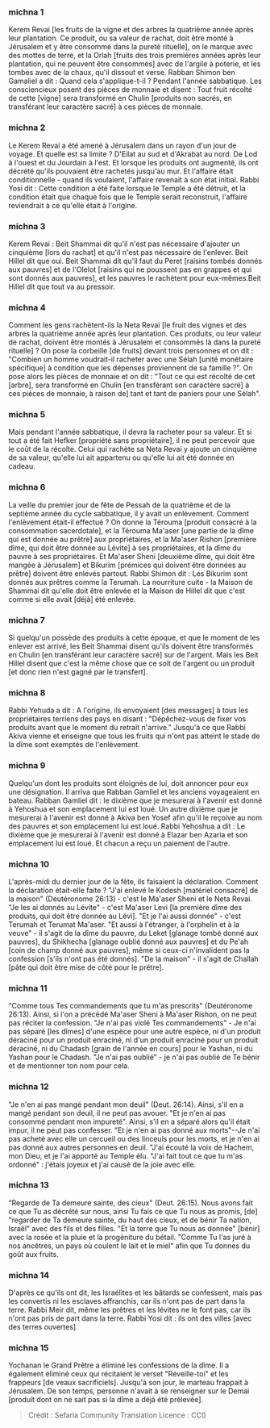 
### michna 1
Kerem Revai [les fruits de la vigne et des arbres la quatrième année après leur plantation. Ce produit, ou sa valeur de rachat, doit être monté à Jérusalem et y être consommé dans la pureté rituelle], on le marque avec des mottes de terre, et la Orlah [fruits des trois premières années après leur plantation, qui ne peuvent être consommés] avec de l'argile à poterie, et les tombes avec de la chaux, qu'il dissout et verse. Rabban Shimon ben Gamaliel a dit : Quand cela s'applique-t-il ? Pendant l'année sabbatique. Les consciencieux posent des pièces de monnaie et disent : Tout fruit récolté de cette [vigne] sera transformé en Chulin [produits non sacrés, en transférant leur caractère sacré] à ces pièces de monnaie.

### michna 2
Le Kerem Revai a été amené à Jérusalem dans un rayon d'un jour de voyage. Et quelle est sa limite ? D'Eilat au sud et d'Akrabat au nord. De Lod à l'ouest et du Jourdain à l'est. Et lorsque les produits ont augmenté, ils ont décrété qu'ils pouvaient être rachetés jusqu'au mur. Et l'affaire était conditionnelle - quand ils voulaient, l'affaire revenait à son état initial. Rabbi Yosi dit : Cette condition a été faite lorsque le Temple a été détruit, et la condition était que chaque fois que le Temple serait reconstruit, l'affaire reviendrait à ce qu'elle était à l'origine.

### michna 3
Kerem Revai : Beit Shammai dit qu'il n'est pas nécessaire d'ajouter un cinquième [lors du rachat] et qu'il n'est pas nécessaire de l'enlever. Beit Hillel dit que oui. Beit Shammai dit qu'il faut du Peret [raisins tombés donnés aux pauvres] et de l'Olelot [raisins qui ne poussent pas en grappes et qui sont donnés aux pauvres], et les pauvres le rachètent pour eux-mêmes.Beit Hillel dit que tout va au pressoir.

### michna 4
Comment les gens rachètent-ils la Neta Revai [le fruit des vignes et des arbres la quatrième année après leur plantation. Ces produits, ou leur valeur de rachat, doivent être montés à Jérusalem et consommés là dans la pureté rituelle] ? On pose la corbeille [de fruits] devant trois personnes et on dit : "Combien un homme voudrait-il racheter avec une Sélah [unité monétaire spécifique] à condition que les dépenses proviennent de sa famille ?". On pose alors les pièces de monnaie et on dit : "Tout ce qui est récolté de cet [arbre], sera transformé en Chulin [en transférant son caractère sacré] à ces pièces de monnaie, à raison de] tant et tant de paniers pour une Sélah".

### michna 5
Mais pendant l'année sabbatique, il devra la racheter pour sa valeur. Et si tout a été fait Hefker [propriété sans propriétaire], il ne peut percevoir que le coût de la récolte. Celui qui rachète sa Neta Revai y ajoute un cinquième de sa valeur, qu'elle lui ait appartenu ou qu'elle lui ait été donnée en cadeau.

### michna 6
La veille du premier jour de fête de Pessah de la quatrième et de la septième année du cycle sabbatique, il y avait un enlèvement. Comment l'enlèvement était-il effectué ? On donne la Térouma [produit consacré à la consommation sacerdotale], et la Térouma Ma'aser [une partie de la dîme qui est donnée au prêtre] aux propriétaires, et la Ma'aser Rishon [première dîme, qui doit être donnée au Lévite] à ses propriétaires, et la dîme du pauvre à ses propriétaires. Et Ma'aser Sheni [deuxième dîme, qui doit être mangée à Jérusalem] et Bikurim [prémices qui doivent être données au prêtre] doivent être enlevés partout. Rabbi Shimon dit : Les Bikurim sont donnés aux prêtres comme la Terumah. La nourriture cuite - la Maison de Shammai dit qu'elle doit être enlevée et la Maison de Hillel dit que c'est comme si elle avait [déjà] été enlevée.

### michna 7
Si quelqu'un possède des produits à cette époque, et que le moment de les enlever est arrivé, les Beit Shammai disent qu'ils doivent être transformés en Chulin [en transférant leur caractère sacré] sur de l'argent. Mais les Beit Hillel disent que c'est la même chose que ce soit de l'argent ou un produit [et donc rien n'est gagné par le transfert].

### michna 8
Rabbi Yehuda a dit : A l'origine, ils envoyaient [des messages] à tous les propriétaires terriens des pays en disant : "Dépêchez-vous de fixer vos produits avant que le moment du retrait n'arrive." Jusqu'à ce que Rabbi Akiva vienne et enseigne que tous les fruits qui n'ont pas atteint le stade de la dîme sont exemptés de l'enlèvement.

### michna 9
Quelqu'un dont les produits sont éloignés de lui, doit annoncer pour eux une désignation. Il arriva que Rabban Gamliel et les anciens voyageaient en bateau. Rabban Gamliel dit : le dixième que je mesurerai à l'avenir est donné à Yehoshua et son emplacement lui est loué. Un autre dixième que je mesurerai à l'avenir est donné à Akiva ben Yosef afin qu'il le reçoive au nom des pauvres et son emplacement lui est loué. Rabbi Yehoshua a dit : Le dixième que je mesurerai à l'avenir est donné à Elazar ben Azaria et son emplacement lui est loué. Et chacun a reçu un paiement de l'autre.

### michna 10
L'après-midi du dernier jour de la fête, ils faisaient la déclaration. Comment la déclaration était-elle faite ? "J'ai enlevé le Kodesh [matériel consacré] de la maison" (Deutéronome 26:13) - c'est le Ma'aser Sheni et le Neta Revai. "Je les ai donnés au Lévite" - c'est Ma'aser Levi [la première dîme des produits, qui doit être donnée au Lévi]. "Et je l'ai aussi donnée" - c'est Terumah et Terumat Ma'aser. "Et aussi à l'étranger, à l'orphelin et à la veuve" - il s'agit de la dîme du pauvre, du Leket [glanage tombé donné aux pauvres], du Shikhecha [glanage oublié donné aux pauvres] et du Pe'ah [coin de champ donné aux pauvres], même si ceux-ci n'invalident pas la confession [s'ils n'ont pas été donnés]. "De la maison" - il s'agit de Challah [pâte qui doit être mise de côté pour le prêtre].

### michna 11
"Comme tous Tes commandements que tu m'as prescrits" (Deutéronome 26:13). Ainsi, si l'on a précédé Ma'aser Sheni à Ma'aser Rishon, on ne peut pas réciter la confession. "Je n'ai pas violé Tes commandements" - Je n'ai pas séparé [les dîmes] d'une espèce pour une autre espèce, ni d'un produit déraciné pour un produit enraciné, ni d'un produit enraciné pour un produit déraciné, ni du Chadash [grain de l'année en cours] pour le Yashan, ni du Yashan pour le Chadash. "Je n'ai pas oublié" - je n'ai pas oublié de Te bénir et de mentionner ton nom pour cela.

### michna 12
"Je n'en ai pas mangé pendant mon deuil" (Deut. 26:14). Ainsi, s'il en a mangé pendant son deuil, il ne peut pas avouer. "Et je n'en ai pas consommé pendant mon impureté". Ainsi, s'il en a séparé alors qu'il était impur, il ne peut pas confesser. "Et je n'en ai pas donné aux morts"--Je n'ai pas acheté avec elle un cercueil ou des linceuls pour les morts, et je n'en ai pas donné aux autres personnes en deuil. "J'ai écouté la voix de Hachem, mon Dieu, et je l'ai apporté au Temple élu. "J'ai fait tout ce que tu m'as ordonné" : j'étais joyeux et j'ai causé de la joie avec elle.

### michna 13
"Regarde de Ta demeure sainte, des cieux" (Deut. 26:15). Nous avons fait ce que Tu as décrété sur nous, ainsi Tu fais ce que Tu nous as promis, [de] "regarder de Ta demeure sainte, du haut des cieux, et de bénir Ta nation, Israël" avec des fils et des filles. "Et la terre que Tu nous as donnée" [bénir] avec la rosée et la pluie et la progéniture du bétail. "Comme Tu l'as juré à nos ancêtres, un pays où coulent le lait et le miel" afin que Tu donnes du goût aux fruits.

### michna 14
D'après ce qu'ils ont dit, les Israélites et les bâtards se confessent, mais pas les convertis ni les esclaves affranchis, car ils n'ont pas de part dans la terre. Rabbi Meir dit, même les prêtres et les lévites ne le font pas, car ils n'ont pas pris de part dans la terre. Rabbi Yosi dit : ils ont des villes [avec des terres ouvertes].

### michna 15
Yochanan le Grand Prêtre a éliminé les confessions de la dîme. Il a également éliminé ceux qui récitaient le verset "Réveille-toi" et les frappeurs [de veaux sacrificiels]. Jusqu'à son jour, le marteau frappait à Jérusalem. De son temps, personne n'avait à se renseigner sur le Demai [produit dont on ne sait pas si la dîme a déjà été prélevée].

>Crédit : Sefaria Community Translation
>Licence : CC0